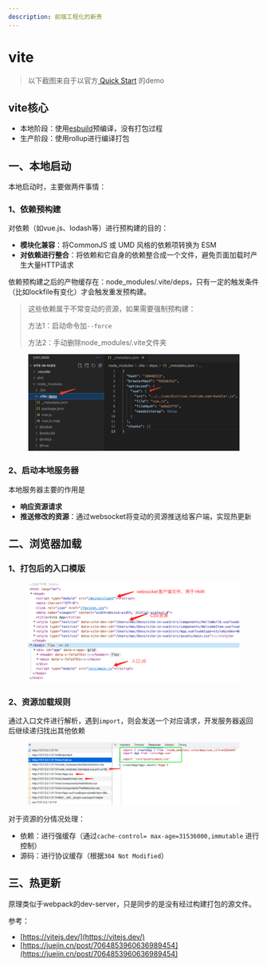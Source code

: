```yaml
---
description: 前端工程化的新贵
---
```


# vite



> 以下截图来自于以官方[ Quick Start](https://vuejs.org/guide/quick-start.html#creating-a-vue-application) 的demo

## vite核心

* 本地阶段：使用[esbuild](https://esbuild.github.io/)预编译，没有打包过程
* 生产阶段：使用rollup进行编译打包

## 一、本地启动

本地启动时，主要做两件事情：

### 1、依赖预构建

对依赖（如vue.js、lodash等）进行预构建的目的：

* **模块化兼容**：将CommonJS 或 UMD 风格的依赖项转换为 ESM
* **对依赖进行整合**：将依赖和它自身的依赖整合成一个文件，避免页面加载时产生大量HTTP请求

依赖预构建之后的产物缓存在：node\_modules/.vite/deps，只有一定的触发条件（比如lockfile有变化）才会触发重发预构建。

> 这些依赖属于不常变动的资源，如果需要强制预构建：
>
> 方法1：启动命令加`--force`
>
> 方法2：手动删除node\_modules/.vite文件夹

<figure><img src="../../.gitbook/assets/image (13).png" alt=""><figcaption></figcaption></figure>

### 2、启动本地服务器

本地服务器主要的作用是

* **响应资源请求**
* **推送修改的资源**：通过websocket将变动的资源推送给客户端，实现热更新

## 二、浏览器加载

### 1、打包后的入口模版

<figure><img src="../../.gitbook/assets/image (6).png" alt=""><figcaption></figcaption></figure>

### 2、资源加载规则

通过入口文件进行解析，遇到`import`，则会发送一个对应请求，开发服务器返回后继续递归找出其他依赖

<figure><img src="../../.gitbook/assets/image (2) (1) (1).png" alt=""><figcaption></figcaption></figure>

对于资源的分情况处理：

* 依赖：进行强缓存（通过`cache-control= max-age=31536000,immutable` 进行控制）
* 源码：进行协议缓存（根据`304 Not Modified`）

## 三、热更新

原理类似于webpack的dev-server，只是同步的是没有经过构建打包的源文件。



参考：

* [https://vitejs.dev/](https://vitejs.dev/)
* [https://juejin.cn/post/7064853960636989454](https://juejin.cn/post/7064853960636989454)

